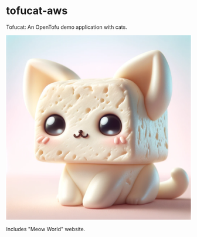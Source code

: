 # tofucat-aws
Tofucat: An OpenTofu demo application with cats.

![TofuCat](./tofucat.png)

Includes "Meow World" website.